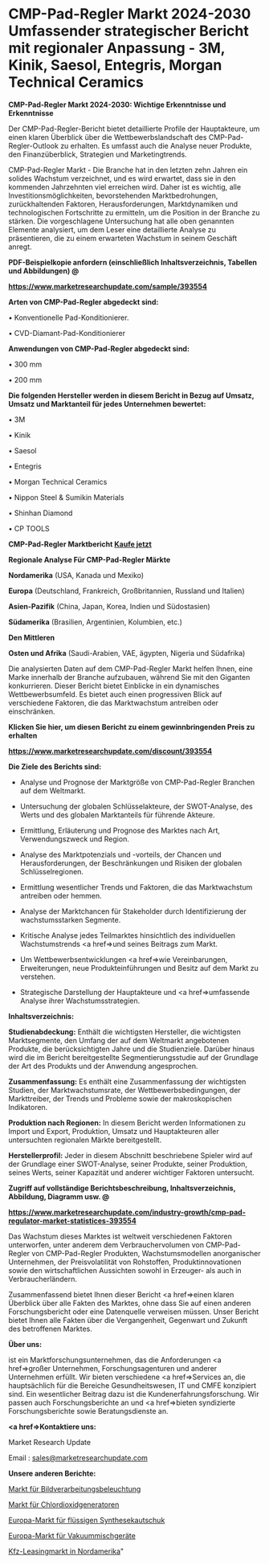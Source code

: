 # CMP-Pad-Regler Markt 2024-2030 Umfassender strategischer Bericht mit regionaler Anpassung - 3M, Kinik, Saesol, Entegris, Morgan Technical Ceramics

<strong>CMP-Pad-Regler Markt 2024-2030: Wichtige Erkenntnisse und Erkenntnisse</strong>

Der CMP-Pad-Regler-Bericht bietet detaillierte Profile der Hauptakteure, um einen klaren Überblick über die Wettbewerbslandschaft des CMP-Pad-Regler-Outlook zu erhalten. Es umfasst auch die Analyse neuer Produkte, den Finanzüberblick, Strategien und Marketingtrends.

CMP-Pad-Regler Markt - Die Branche hat in den letzten zehn Jahren ein solides Wachstum verzeichnet, und es wird erwartet, dass sie in den kommenden Jahrzehnten viel erreichen wird. Daher ist es wichtig, alle Investitionsmöglichkeiten, bevorstehenden Marktbedrohungen, zurückhaltenden Faktoren, Herausforderungen, Marktdynamiken und technologischen Fortschritte zu ermitteln, um die Position in der Branche zu stärken. Die vorgeschlagene Untersuchung hat alle oben genannten Elemente analysiert, um dem Leser eine detaillierte Analyse zu präsentieren, die zu einem erwarteten Wachstum in seinem Geschäft anregt.



<strong><b>PDF-Beispielkopie anfordern (einschließlich Inhaltsverzeichnis, Tabellen und Abbildungen) @ </b></strong>

<strong><a href=https://www.marketresearchupdate.com/sample/393554>

<strong>https://www.marketresearchupdate.com/sample/393554</u></a></strong></strong>



<strong>Arten von CMP-Pad-Regler abgedeckt sind:</strong>

• Konventionelle Pad-Konditionierer.

• CVD-Diamant-Pad-Konditionierer



<strong>Anwendungen von CMP-Pad-Regler abgedeckt sind:</strong>

• 300 mm

• 200 mm



<strong>Die folgenden Hersteller werden in diesem Bericht in Bezug auf Umsatz, Umsatz und Marktanteil für jedes Unternehmen bewertet:</strong>

• 3M

• Kinik

• Saesol

• Entegris

• Morgan Technical Ceramics

• Nippon Steel & Sumikin Materials

• Shinhan Diamond

• CP TOOLS



<strong>CMP-Pad-Regler Marktbericht <a href=https://www.marketresearchupdate.com/buynow/393554>Kaufe jetzt</a></strong>



<strong>Regionale Analyse Für CMP-Pad-Regler Märkte</strong>



<strong>Nordamerika</strong> (USA, Kanada und Mexiko)



<strong>Europa</strong> (Deutschland, Frankreich, Großbritannien, Russland und Italien)



<strong>Asien-Pazifik</strong> (China, Japan, Korea, Indien und Südostasien)



<strong>Südamerika</strong> (Brasilien, Argentinien, Kolumbien, etc.)



<strong>Den Mittleren</strong> 

<strong>Osten und Afrika</strong> (Saudi-Arabien, VAE, ägypten, Nigeria und Südafrika)

Die analysierten Daten auf dem CMP-Pad-Regler Markt helfen Ihnen, eine Marke innerhalb der Branche aufzubauen, während Sie mit den Giganten konkurrieren. Dieser Bericht bietet Einblicke in ein dynamisches Wettbewerbsumfeld. Es bietet auch einen progressiven Blick auf verschiedene Faktoren, die das Marktwachstum antreiben oder einschränken.



<strong>Klicken Sie hier, um diesen Bericht zu einem gewinnbringenden Preis zu erhalten
</strong>

<strong><a href=https://www.marketresearchupdate.com/discount/393554>https://www.marketresearchupdate.com/discount/393554</b></u></strong></a>



<strong>Die Ziele des Berichts sind:</strong>

- Analyse und Prognose der Marktgröße von CMP-Pad-Regler Branchen auf dem Weltmarkt.

- Untersuchung der globalen Schlüsselakteure, der SWOT-Analyse, des Werts und des globalen Marktanteils für führende Akteure.

- Ermittlung, Erläuterung und Prognose des Marktes nach Art, Verwendungszweck und Region.

- Analyse des Marktpotenzials und -vorteils, der Chancen und Herausforderungen, der Beschränkungen und Risiken der globalen Schlüsselregionen.

- Ermittlung wesentlicher Trends und Faktoren, die das Marktwachstum antreiben oder hemmen.

- Analyse der Marktchancen für Stakeholder durch Identifizierung der wachstumsstarken Segmente.

- Kritische Analyse jedes Teilmarktes hinsichtlich des individuellen Wachstumstrends <a href=>und</a> seines Beitrags zum Markt.

- Um Wettbewerbsentwicklungen <a href=>wie</a> Vereinbarungen, Erweiterungen, neue Produkteinführungen und Besitz auf dem Markt zu verstehen.

- Strategische Darstellung der Hauptakteure und <a href=>umfas</a>sende Analyse ihrer Wachstumsstrategien.



<strong>Inhaltsverzeichnis:</strong>



<strong>Studienabdeckung:</strong> Enthält die wichtigsten Hersteller, die wichtigsten Marktsegmente, den Umfang der auf dem Weltmarkt angebotenen Produkte, die berücksichtigten Jahre und die Studienziele. Darüber hinaus wird die im Bericht bereitgestellte Segmentierungsstudie auf der Grundlage der Art des Produkts und der Anwendung angesprochen.



<strong>Zusammenfassung:</strong> Es enthält eine Zusammenfassung der wichtigsten Studien, der Marktwachstumsrate, der Wettbewerbsbedingungen, der Markttreiber, der Trends und Probleme sowie der makroskopischen Indikatoren.



<strong>Produktion nach Regionen:</strong> In diesem Bericht werden Informationen zu Import und Export, Produktion, Umsatz und Hauptakteuren aller untersuchten regionalen Märkte bereitgestellt.



<strong>Herstellerprofil:</strong> Jeder in diesem Abschnitt beschriebene Spieler wird auf der Grundlage einer SWOT-Analyse, seiner Produkte, seiner Produktion, seines Werts, seiner Kapazität und anderer wichtiger Faktoren untersucht.



<strong><b>Zugriff auf vollständige Berichtsbeschreibung, Inhaltsverzeichnis, Abbildung, Diagramm usw. @ </b></strong>

<strong><a href=https://www.marketresearchupdate.com/industry-growth/cmp-pad-regulator-market-statistices-393554>https://www.marketresearchupdate.com/industry-growth/cmp-pad-regulator-market-statistices-393554</a></strong>

Das Wachstum dieses Marktes ist weltweit verschiedenen Faktoren unterworfen, unter anderem dem Verbrauchervolumen von CMP-Pad-Regler von CMP-Pad-Regler Produkten, Wachstumsmodellen anorganischer Unternehmen, der Preisvolatilität von Rohstoffen, Produktinnovationen sowie den wirtschaftlichen Aussichten sowohl in Erzeuger- als auch in Verbraucherländern.

Zusammenfassend bietet Ihnen dieser Bericht <a href=>einen</a> klaren Überblick über alle Fakten des Marktes, ohne dass Sie auf einen anderen Forschungsbericht oder eine Datenquelle verweisen müssen. Unser Bericht bietet Ihnen alle Fakten über die Vergangenheit, Gegenwart und Zukunft des betroffenen Marktes.



<strong>Über uns:</strong>

 ist ein Marktforschungsunternehmen, das die Anforderungen <a href=>großer</a> Unternehmen, Forschungsagenturen und anderer Unternehmen erfüllt. Wir bieten verschiedene <a href=>Services</a> an, die hauptsächlich für die Bereiche Gesundheitswesen, IT und CMFE konzipiert sind. Ein wesentlicher Beitrag dazu ist die Kundenerfahrungsforschung. Wir passen auch Forschungsberichte an und <a href=>bieten</a> syndizierte Forschungsberichte sowie Beratungsdienste an.



<strong><a href=>Kontaktiere uns:</a></strong>

Market Research Update

Email : sales@marketresearchupdate.com



<strong>Unsere anderen Berichte:</strong>

<a href=https://www.linkedin.com/pulse/machine-vision-lighting-market-size-growth-set-surge-significantly>Markt für Bildverarbeitungsbeleuchtung</a>

<a href=https://www.linkedin.com/pulse/chlorine-dioxide-generator-market-outlooks-2023-size-shares>Markt für Chlordioxidgeneratoren</a>

<a href=https://www.linkedin.com/pulse/europe-liquid-synthetic-rubber-market-size-share-trends>Europa-Markt für flüssigen Synthesekautschuk</a>

<a href=https://www.linkedin.com/pulse/europe-vacuum-mixing-devices-market-size-production>Europa-Markt für Vakuummischgeräte</a>

<a href=https://www.linkedin.com/pulse/north-america-automobile-leasing-market-2023-2030>Kfz-Leasingmarkt in Nordamerika</a>"
